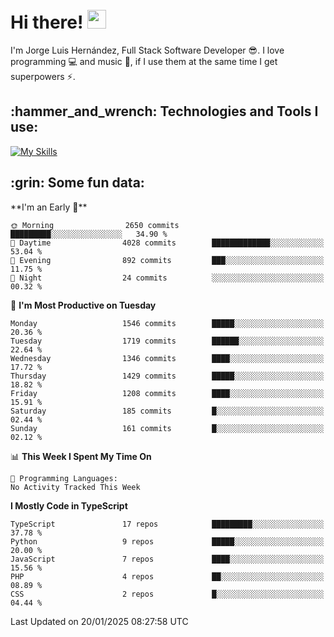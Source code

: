 <h1 align="left">
 <abc>
  <br>Hi there! <img src="https://user-images.githubusercontent.com/42378118/110234147-e3259600-7f4e-11eb-95be-0c4047144dea.gif" width="30"><br>
 </abc>
</h1>

I'm Jorge Luis Hernández, Full Stack Software Developer :sunglasses:. I love programming :computer: and music :musical_score:, if I use them at the same time I get superpowers :zap:. 


<h2 align="left">:hammer_and_wrench: Technologies and Tools I use:</h2>

[![My Skills](https://skillicons.dev/icons?i=js,ts,html,css,py,vue,react,next,nest,postgres,mysql)](https://skillicons.dev)

<h2 align="left">:grin: Some fun data:</h2>
<!--START_SECTION:waka-->
**I'm an Early 🐤** 

```text
🌞 Morning                2650 commits        █████████░░░░░░░░░░░░░░░░   34.90 % 
🌆 Daytime                4028 commits        █████████████░░░░░░░░░░░░   53.04 % 
🌃 Evening                892 commits         ███░░░░░░░░░░░░░░░░░░░░░░   11.75 % 
🌙 Night                  24 commits          ░░░░░░░░░░░░░░░░░░░░░░░░░   00.32 % 
```
📅 **I'm Most Productive on Tuesday** 

```text
Monday                   1546 commits        █████░░░░░░░░░░░░░░░░░░░░   20.36 % 
Tuesday                  1719 commits        ██████░░░░░░░░░░░░░░░░░░░   22.64 % 
Wednesday                1346 commits        ████░░░░░░░░░░░░░░░░░░░░░   17.72 % 
Thursday                 1429 commits        █████░░░░░░░░░░░░░░░░░░░░   18.82 % 
Friday                   1208 commits        ████░░░░░░░░░░░░░░░░░░░░░   15.91 % 
Saturday                 185 commits         █░░░░░░░░░░░░░░░░░░░░░░░░   02.44 % 
Sunday                   161 commits         █░░░░░░░░░░░░░░░░░░░░░░░░   02.12 % 
```


📊 **This Week I Spent My Time On** 

```text
💬 Programming Languages: 
No Activity Tracked This Week
```

**I Mostly Code in TypeScript** 

```text
TypeScript               17 repos            █████████░░░░░░░░░░░░░░░░   37.78 % 
Python                   9 repos             █████░░░░░░░░░░░░░░░░░░░░   20.00 % 
JavaScript               7 repos             ████░░░░░░░░░░░░░░░░░░░░░   15.56 % 
PHP                      4 repos             ██░░░░░░░░░░░░░░░░░░░░░░░   08.89 % 
CSS                      2 repos             █░░░░░░░░░░░░░░░░░░░░░░░░   04.44 % 
```




 Last Updated on 20/01/2025 08:27:58 UTC
<!--END_SECTION:waka-->
